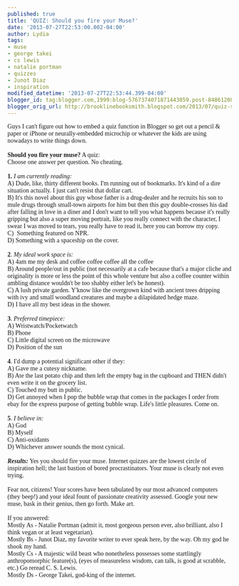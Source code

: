 ```yaml
---
published: true
title: 'QUIZ: Should you fire your Muse?'
date: '2013-07-27T22:53:00.002-04:00'
author: Lydia
tags:
- muse
- george takei
- cs lewis
- natalie portman
- quizzes
- Junot Diaz
- inspiration
modified_datetime: '2013-07-27T22:53:44.399-04:00'
blogger_id: tag:blogger.com,1999:blog-5767374071871443859.post-8486120869652897661
blogger_orig_url: http://brooklinebooksmith.blogspot.com/2013/07/quiz-should-you-fire-your-muse.html
---
```


<span style="font-family: Georgia, Times New Roman, serif;">Guys I can't figure out how to embed a quiz function in Blogger so get out a pencil &amp; paper or iPhone or neurally-embedded microchip or whatever the kids are using nowadays to write things down.</span><br /><span style="font-family: Georgia, Times New Roman, serif;"><br /></span><span style="font-family: Georgia, Times New Roman, serif;"><b>Should you fire your muse?</b> A quiz:</span><br /><span style="font-family: Georgia, Times New Roman, serif;">Choose one answer per question. No cheating.</span><br /><span style="font-family: Georgia, Times New Roman, serif;"><br /></span><span style="font-family: Georgia, Times New Roman, serif;"><b>1.</b> <i>I am currently reading:</i></span><br /><span style="font-family: Georgia, Times New Roman, serif;">A) Dude, like, thirty different books. I'm running out of bookmarks. It's kind of a dire situation actually. I just can't resist that dollar cart.</span><br /><span style="font-family: Georgia, Times New Roman, serif;">B) It's this novel about this guy whose father is a drug-dealer and he recruits his son to mule drugs through small-town airports for him but then this guy double-crosses his dad after falling in love in a diner and I don't want to tell you what happens because it's really gripping but also a super moving portrait, like you really connect with the character, I swear I was moved to tears, you really have to read it, here you can borrow my copy.</span><br /><span style="font-family: Georgia, Times New Roman, serif;">C) &nbsp;Something featured on NPR.</span><br /><span style="font-family: Georgia, Times New Roman, serif;">D) Something with a spaceship on the cover.</span><br /><span style="font-family: Georgia, Times New Roman, serif;"><br /></span><span style="font-family: Georgia, Times New Roman, serif;"><b>2</b>. <i>My ideal work space is:</i></span><br /><span style="font-family: Georgia, Times New Roman, serif;">A) 4am me my desk and coffee coffee coffee all the coffee</span><br /><span style="font-family: Georgia, Times New Roman, serif;">B) Around people/out in public (not necessarily at a cafe because that's a major cliche and originality is more or less the point of this whole venture but also a coffee counter within ambling distance wouldn't be too shabby either let's be honest).</span><br /><span style="font-family: Georgia, Times New Roman, serif;">C) A lush private garden. Y'know like the overgrown kind with ancient trees dripping with ivy and small woodland creatures and maybe a dilapidated hedge maze.</span><br /><span style="font-family: Georgia, Times New Roman, serif;">D) I have all my best ideas in the shower.&nbsp;</span><br /><span style="font-family: Georgia, Times New Roman, serif;"><br /></span><span style="font-family: Georgia, Times New Roman, serif;"><b>3</b>. <i>Preferred timepiece:</i></span><br /><span style="font-family: Georgia, Times New Roman, serif;">A) Wristwatch/Pocketwatch</span><br /><span style="font-family: Georgia, Times New Roman, serif;">B) Phone</span><br /><span style="font-family: Georgia, Times New Roman, serif;">C) Little digital screen on the microwave&nbsp;</span><br /><span style="font-family: Georgia, Times New Roman, serif;">D) Position of the sun</span><br /><span style="font-family: Georgia, Times New Roman, serif;"><br /></span><span style="font-family: Georgia, Times New Roman, serif;"><b>4</b>. I'd dump a potential significant other if they:</span><br /><span style="font-family: Georgia, Times New Roman, serif;">A) Gave me a cutesy nickname.</span><br /><span style="font-family: Georgia, Times New Roman, serif;">B) Ate the last potato chip and then left the empty bag in the cupboard and THEN didn't even write it on the grocery list.</span><br /><span style="font-family: Georgia, Times New Roman, serif;">C) Touched my butt in public.</span><br /><span style="font-family: Georgia, Times New Roman, serif;">D) Get annoyed when I pop the bubble wrap that comes in the packages I order from ebay for the express purpose of getting bubble wrap. Life's little pleasures. Come on.</span><br /><span style="font-family: Georgia, Times New Roman, serif;"><br /></span><span style="font-family: Georgia, Times New Roman, serif;"><b>5</b>.<i> I believe in:</i></span><br /><span style="font-family: Georgia, Times New Roman, serif;">A) God</span><br /><span style="font-family: Georgia, Times New Roman, serif;">B) Myself</span><br /><span style="font-family: Georgia, Times New Roman, serif;">C) Anti-oxidants</span><br /><span style="font-family: Georgia, Times New Roman, serif;">D) Whichever answer sounds the most cynical.</span><br /><span style="font-family: Georgia, Times New Roman, serif;"><br /></span><span style="font-family: Georgia, Times New Roman, serif;"><b><i>Results:</i></b> Yes you should fire your muse. Internet quizzes are the lowest circle of inspiration hell; the last bastion of bored procrastinators. Your muse is clearly not even trying.</span><br /><span style="font-family: Georgia, Times New Roman, serif;"><br /></span><span style="font-family: Georgia, Times New Roman, serif;">Fear not, citizens! Your scores have been tabulated by our most advanced computers (they beep!) and your ideal fount of passionate creativity assessed. Google your new muse, bask in their genius, then go forth. Make art.</span><br /><span style="font-family: Georgia, Times New Roman, serif;"><br /></span><span style="font-family: Georgia, Times New Roman, serif;">If you answered:</span><br /><span style="font-family: Georgia, Times New Roman, serif;">Mostly As - Natalie Portman (admit it, most gorgeous person ever, also brilliant, also I think vegan or at least vegetarian).</span><br /><span style="font-family: Georgia, Times New Roman, serif;">Mostly Bs - Junot Diaz, my favorite writer to ever speak here, by the way. Oh my god he shook my hand.</span><br /><span style="font-family: Georgia, Times New Roman, serif;">Mostly Cs - A majestic wild beast who nonetheless possesses some startlingly anthropomorphic feature(s), (eyes of measureless wisdom, can talk, is good at scrabble, etc.) Go reread C. S. Lewis.</span><br /><span style="font-family: Georgia, Times New Roman, serif;">Mostly Ds - George Takei, god-king of the internet.</span>